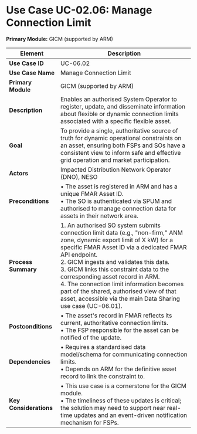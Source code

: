 # Use Case UC-02.06: Manage Connection Limit   
**Primary Module:** GICM (supported by ARM)

| **Element**            | **Description**                                                                                                                                                                                                                                                                                                                                                                                                                                                                   |
| ---------------------- | --------------------------------------------------------------------------------------------------------------------------------------------------------------------------------------------------------------------------------------------------------------------------------------------------------------------------------------------------------------------------------------------------------------------------------------------------------------------------------- |
| **Use Case ID**        | UC-06.02                                                                                                                                                                                                                                                                                                                                                                                                                                                                          |
| **Use Case Name**      | Manage Connection Limit                                                                                                                                                                                                                                                                                                                                                                                                                                                  |
| **Primary Module**     | GICM (supported by ARM)                                                                                                                                                                                                                                                                                                                                                                                                                                                       |
| **Description**        | Enables an authorised System Operator to register, update, and disseminate information about flexible or dynamic connection limits associated with a specific flexible asset.                                                                                                                                                                                                                                                                                                     |
| **Goal**               | To provide a single, authoritative source of truth for dynamic operational constraints on an asset, ensuring both FSPs and SOs have a consistent view to inform safe and effective grid operation and market participation.                                                                                                                                                                                                                                                       |
| **Actors**             | Impacted Distribution Network Operator (DNO), NESO                                                                                                                                                                                                                                                                                                                                                                                                                                         |
| **Preconditions**      | • The asset is registered in ARM and has a unique FMAR Asset ID. <br> • The SO is authenticated via SPUM and authorised to manage connection data for assets in their network area.                                                                                                                                                                                                                                                                                               |
| **Process Summary**    | 1. An authorised SO system submits connection limit data (e.g., "non-firm," ANM zone, dynamic export limit of X kW) for a specific FMAR Asset ID via a dedicated FMAR API endpoint. <br> 2. GICM ingests and validates this data. <br> 3. GICM links this constraint data to the corresponding asset record in ARM. <br> 4. The connection limit information becomes part of the shared, authorised view of that asset, accessible via the main Data Sharing use case (UC-06.01). |
| **Postconditions**     | • The asset's record in FMAR reflects its current, authoritative connection limits. <br> • The FSP responsible for the asset can be notified of the update.                                                                                                                                                                                                                                                                                                                       |
| **Dependencies**       | • Requires a standardised data model/schema for communicating connection limits. <br> • Depends on ARM for the definitive asset record to link the constraint to.                                                                                                                                                                                                                                                                                                                 |
| **Key Considerations** | • This use case is a cornerstone for the GICM module. <br> • The timeliness of these updates is critical; the solution may need to support near real-time updates and an event-driven notification mechanism for FSPs.                                                                                                                                                                                                                                                            |
